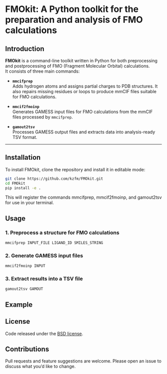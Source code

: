 # FMOkit: A Python toolkit for the preparation and analysis of FMO calculations

## Introduction
**FMOkit** is a command-line toolkit written in Python for both preprocessing and postprocessing of FMO (Fragment Molecular Orbital) calculations.  
It consists of three main commands:

- **`mmcifprep`**  
  Adds hydrogen atoms and assigns partial charges to PDB structures. It also repairs missing residues or loops to produce mmCIF files suitable for FMO calculations.

- **`mmcif2fmoinp`**  
  Generates GAMESS input files for FMO calculations from the mmCIF files processed by `mmcifprep`.

- **`gamout2tsv`**  
  Processes GAMESS output files and extracts data into analysis-ready TSV format.

---

## Installation

To install FMOkit, clone the repository and install it in editable mode:

```bash
git clone https://github.com/kzfm/FMOkit.git
cd FMOkit
pip install -e .
```

This will register the commands mmcifprep, mmcif2fmoinp, and gamout2tsv for use in your terminal.

## Usage

### 1. Preprocess a structure for FMO calculations

```bash
mmcifprep INPUT_FILE LIGAND_ID SMILES_STRING
```

### 2. Generate GAMESS input files

```bash
mmcif2fmoinp INPUT
```

### 3. Extract results into a TSV file

```bash
gamout2tsv GAMOUT
```

## Example

## License

Code released under the [BSD license](LICENSE).

## Contributions

Pull requests and feature suggestions are welcome.
Please open an issue to discuss what you’d like to change.